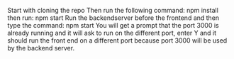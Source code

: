 Start with cloning the repo
Then run the following command:  npm install
then run: npm start
Run the backendserver before the frontend and then type the command: npm start 
You will get a prompt that the port 3000 is already running and it will ask to run on the different port, enter Y and it should run the front end on a different port because port 3000 will be used by the backend server.
 
